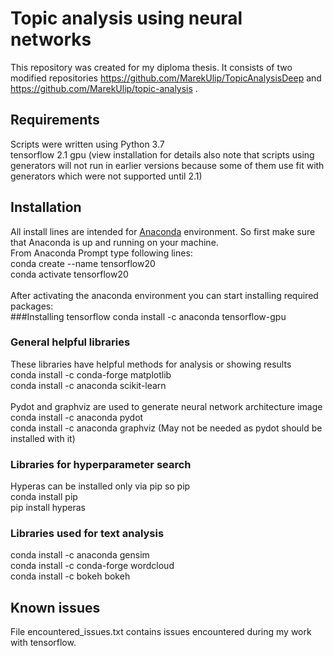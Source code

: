 # Topic analysis using neural networks
This repository was created for my diploma thesis. It consists of two modified repositories https://github.com/MarekUlip/TopicAnalysisDeep and https://github.com/MarekUlip/topic-analysis .

## Requirements
Scripts were written using Python 3.7  <br/>
tensorflow 2.1 gpu (view installation for details also note that scripts using generators will not run in earlier versions because some of them use fit with generators which were not supported until 2.1)

## Installation
All install lines are intended for [Anaconda](https://www.anaconda.com/distribution/) environment. So first make sure that Anaconda is up and running on your machine. <br/>
From Anaconda Prompt type following lines: <br/>
conda create --name tensorflow20 <br/>
conda activate tensorflow20
<br/>
<br/>
After activating the anaconda environment you can start installing required packages: <br/>
###Installing tensorflow
conda install -c anaconda tensorflow-gpu <br/>

### General helpful libraries
These libraries have helpful methods for analysis or showing results <br/>
conda install -c conda-forge matplotlib <br/>
conda install -c anaconda scikit-learn <br/>
<br/>
Pydot and graphviz are used to generate neural network architecture image
conda install -c anaconda pydot <br/>
conda install -c anaconda graphviz (May not be needed as pydot should be installed with it)<br/>
### Libraries for hyperparameter search
Hyperas can be installed only via pip so pip <br/>
conda install pip <br/>
pip install hyperas <br/>
### Libraries used for text analysis
conda install -c anaconda gensim <br/>
conda install -c conda-forge wordcloud <br/>
conda install -c bokeh bokeh <br/>


## Known issues
File encountered_issues.txt contains issues encountered during my work with tensorflow. 